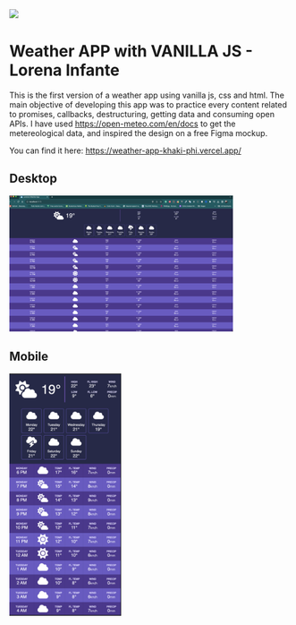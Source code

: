 <span align="center">
<img width="300px"  src="https://lorena-infante.github.io/portafolio-lorena/images/logo_1-01.png" />
</span>

# Weather APP with VANILLA JS - Lorena Infante

This is the first version of a weather app using vanilla js, css and html.
The main objective of developing this app was to practice every content related to promises, callbacks, destructuring, getting data and consuming open APIs.
I have used https://open-meteo.com/en/docs to get the metereological data, and inspired the design on a free Figma mockup.

You can find it here: https://weather-app-khaki-phi.vercel.app/
## Desktop

<img width="400px"  src="./public/images/desktop_weather.png" />

## Mobile

<img width="200px" src="./public/images/mobile_weather.png" />



